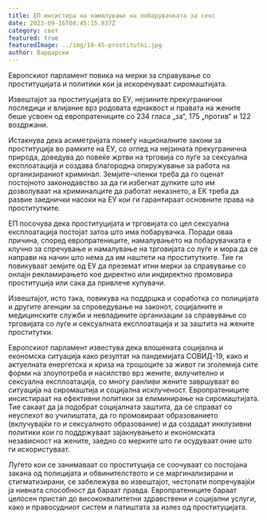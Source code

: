 ```yaml
---
title: ЕП инсистира на намалување на побарувачката за секс
date: 2023-09-16T08:45:15.837Z
category: свет
featured: true
featuredImage: ../img/10-45-prostitutki.jpg
author: Вардарски
---
```

Европскиот парламент повика на мерки за справување со проституцијата и политики кои ја искоренуваат сиромаштијата.

Извештајот за проституцијата во ЕУ, нејзините прекугранични последици и влијание врз родовата еднаквост и правата на жените беше усвоен од европратениците со 234 гласа „за“, 175 „против“ и 122 воздржани.

Истакнува дека асиметријата помеѓу националните закони за проституција во рамките на ЕУ, со оглед на нејзината прекугранична природа, доведува до повеќе жртви на трговија со луѓе за сексуална експлоатација и создава благородна опкружување за работа на организираниот криминал. Земјите-членки треба да го оценат постојното законодавство за да ги избегнат дупките што им дозволуваат на криминалците да работат неказнето, а ЕК треба да развие заеднички насоки на ЕУ кои ги гарантираат основните права на проститутките.

ЕП посочува дека проституцијата и трговијата со цел сексуална експлоатација постојат затоа што има побарувачка. Поради оваа причина, според европратениците, намалувањето на побарувачката е клучно за спречување и намалување на трговијата со луѓе и мора да се направи на начин што нема да им наштети на проститутките. Тие ги повикуваат земјите од ЕУ да преземат итни мерки за справување со онлајн рекламирањето кое директно или индиректно промовира проституција или сака да привлече купувачи.

Извештајот, исто така, повикува на поддршка и соработка со полицијата и другите агенции за спроведување на законот, социјалните и медицинските служби и невладините организации за справување со трговијата со луѓе и сексуалната експлоатација и за заштита на жените проститутки.

Европскиот парламент известува дека влошената социјална и економска ситуација како резултат на пандемијата СОВИД-19, како и актуелната енергетска и криза на трошоците за живот ги зголемија сите форми на злоупотреба и насилство врз жените, вклучително и сексуална експлоатација, со многу ранливи жените завршуваат во ситуација на сиромаштија и социјална исклученост.
Европратениците инсистираат на ефективни политики за елиминирање на сиромаштијата. Тие сакаат да ја подобрат социјалната заштита, да се справат со неуспехот во училиштата, да го промовираат образованието (вклучувајќи го и сексуалното образование) и да создадат инклузивни политики кои го поддржуваат зајакнувањето и економската независност на жените, заедно со мерките што ги осудуваат оние што ги искористуваат.

Луѓето кои се занимаваат со проституција се соочуваат со постојана закана од полицијата и обвинителството и се маргинализирани и стигматизирани, се забележува во извештајот, честопати попречувајќи ја нивната способност да бараат правда. Европратениците бараат целосен пристап до висококвалитетни здравствени и социјални услуги, како и правосудниот систем и патиштата за излез од проституцијата.